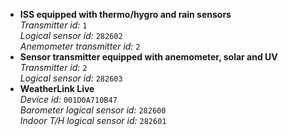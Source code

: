 - **ISS equipped with thermo/hygro and rain sensors**<br>
  *Transmitter id:* `1`<br>
  *Logical sensor id:* `282602`<br>
  *Anemometer transmitter id:* `2`
- **Sensor transmitter equipped with anemometer, solar and UV**<br>
  *Transmitter id:* `2`<br>
  *Logical sensor id:* `282603`
- **WeatherLink Live**<br>
  *Device id:* `001D0A710B47`<br>
  *Barometer logical sensor id:* `282600`<br>
  *Indoor T/H logical sensor id:* `282601`